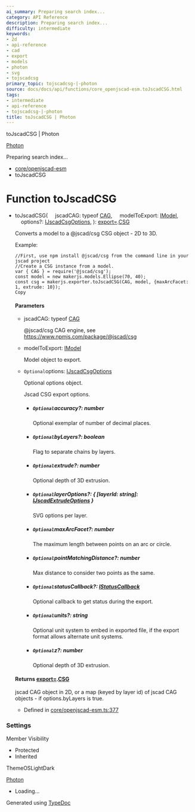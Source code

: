 ```yaml
---
ai_summary: Preparing search index...
category: API Reference
description: Preparing search index...
difficulty: intermediate
keywords:
- 2d
- api-reference
- cad
- export
- models
- photon
- svg
- tojscadcsg
primary_topic: tojscadcsg-|-photon
source: docs/docs/api/functions/core_openjscad-esm.toJscadCSG.html
tags:
- intermediate
- api-reference
- tojscadcsg-|-photon
title: toJscadCSG | Photon
---
```

toJscadCSG | Photon

[Photon](../index.md)




Preparing search index...

* [core/openjscad-esm](../modules/core_openjscad-esm.md)
* toJscadCSG

# Function toJscadCSG

* toJscadCSG(
      jscadCAG: typeof [CAG](../classes/types_jscad.export_.CAG.md),
      modelToExport: [IModel](../interfaces/core_schema.IModel.md),
      options?: [IJscadCsgOptions](../interfaces/core_openjscad-esm.IJscadCsgOptions.md),
  ): [export=](../modules/types_jscad.export_.md).[CSG](../classes/types_jscad.export_.CSG.md)

  Converts a model to a @jscad/csg CSG object - 2D to 3D.

  Example:

  ```
  //First, use npm install @jscad/csg from the command line in your jscad project
  //Create a CSG instance from a model.
  var { CAG } = require('@jscad/csg');
  const model = new makerjs.models.Ellipse(70, 40);
  const csg = makerjs.exporter.toJscadCSG(CAG, model, {maxArcFacet: 1, extrude: 10});
  Copy
  ```

  #### Parameters

  + jscadCAG: typeof [CAG](../classes/types_jscad.export_.CAG.md)

    @jscad/csg CAG engine, see <https://www.npmjs.com/package/@jscad/csg>
  + modelToExport: [IModel](../interfaces/core_schema.IModel.md)

    Model object to export.
  + `Optional`options: [IJscadCsgOptions](../interfaces/core_openjscad-esm.IJscadCsgOptions.md)

    Optional options object.

    Jscad CSG export options.

    - ##### `Optional`accuracy?: number

      Optional exemplar of number of decimal places.
    - ##### `Optional`byLayers?: boolean

      Flag to separate chains by layers.
    - ##### `Optional`extrude?: number

      Optional depth of 3D extrusion.
    - ##### `Optional`layerOptions?: { [layerId: string]: [IJscadExtrudeOptions](../interfaces/core_openjscad-esm.IJscadExtrudeOptions.md) }

      SVG options per layer.
    - ##### `Optional`maxArcFacet?: number

      The maximum length between points on an arc or circle.
    - ##### `Optional`pointMatchingDistance?: number

      Max distance to consider two points as the same.
    - ##### `Optional`statusCallback?: [IStatusCallback](../interfaces/core_openjscad-esm.IStatusCallback.md)

      Optional callback to get status during the export.
    - ##### `Optional`units?: string

      Optional unit system to embed in exported file, if the export format allows alternate unit systems.
    - ##### `Optional`z?: number

      Optional depth of 3D extrusion.

  #### Returns [export=](../modules/types_jscad.export_.md).[CSG](../classes/types_jscad.export_.CSG.md)

  jscad CAG object in 2D, or a map (keyed by layer id) of jscad CAG objects - if options.byLayers is true.

  + Defined in [core/openjscad-esm.ts:377](https://github.com/mwhite454/photon/blob/main/packages/photon/src/core/openjscad-esm.ts#L377)

### Settings

Member Visibility

* Protected
* Inherited

ThemeOSLightDark

[Photon](../index.md)

* Loading...

Generated using [TypeDoc](https://typedoc.org/)

